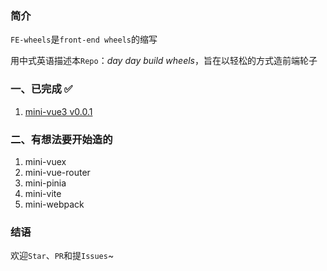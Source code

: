 ### 简介

`FE-wheels`是`front-end wheels`的缩写

用中式英语描述本`Repo`：*day day build wheels*，旨在以轻松的方式造前端轮子



### 一、已完成 ✅
1. [mini-vue3 v0.0.1](https://github.com/jCodeLife/FE-wheels/tree/main/mini-vue3) 

### 二、有想法要开始造的
1. mini-vuex
2. mini-vue-router
3. mini-pinia
4. mini-vite
5. mini-webpack

### 结语
欢迎`Star`、`PR`和提`Issues`~
